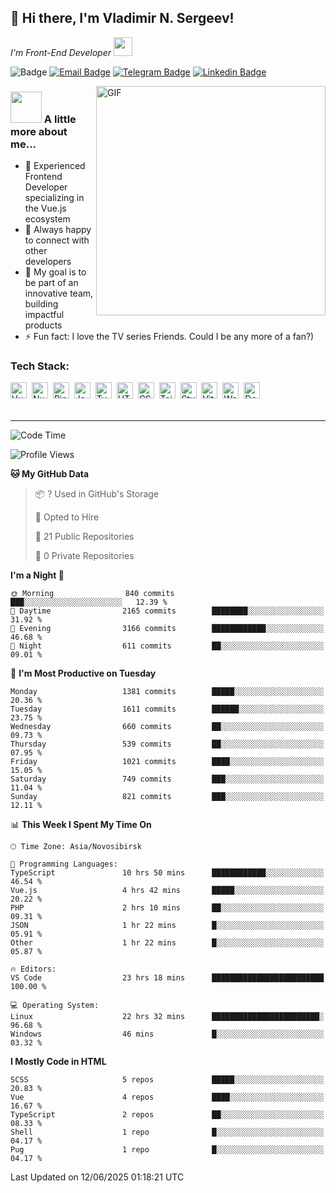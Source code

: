 ## 🦄 Hi there, I'm Vladimir N. Sergeev!

<p><em>I'm Front-End Developer <img src="https://i.giphy.com/WUlplcMpOCEmTGBtBW.webp" width="30"></em>
</p>

![Badge](https://hitscounter.dev/api/hit?url=https%3A%2F%2Fgithub.com%2Fvofronte&label=гости&icon=github&color=%23E7E7E7)
[![Email Badge](https://cdn.jsdelivr.net/gh/vofronte/icons@latest/mail_badge.svg)](mailto:Hi@BetterCallSergeev.pro)
[![Telegram Badge](https://cdn.jsdelivr.net/gh/vofronte/icons@latest/tg_badge.svg)](https://t.me/vofronte) [![Linkedin
Badge](https://cdn.jsdelivr.net/gh/vofronte/icons@latest/linkedin_badge.svg)](https://www.linkedin.com/in/vofronte/)


<img align="right" alt="GIF" width="367" src="https://i.giphy.com/L8K62iTDkzGX6.webp" />

### <img src="https://i.giphy.com/VgCDAzcKvsR6OM0uWg.webp" width="50"> A little more about me...

- 🔭 Experienced Frontend Developer specializing in the Vue.js ecosystem
- 👯 Always happy to connect with other developers
- 🥅 My goal is to be part of an innovative team, building impactful products
- ⚡ Fun fact: I love the TV series Friends. Could I be any more of a fan?)

### Tech Stack:

<div class="tools-container">
	<img title="Vue.js" alt="Vue.js" width="26px" src="https://cdn.jsdelivr.net/gh/vofronte/icons@latest/vue.svg" style="vertical-align: middle; margin-right: 4px; margin-bottom: 4px;"/>
	<img title="Nuxt.js" alt="Nuxt.js" width="26px" src="https://cdn.jsdelivr.net/gh/vofronte/icons@latest/nuxt.png" style="vertical-align: middle; margin-right: 4px; margin-bottom: 4px;"/>
	<img title="Pinia" alt="Pinia" width="26px" src="https://cdn.jsdelivr.net/gh/vofronte/icons@latest/pinia.svg" style="vertical-align: middle; margin-right: 4px; margin-bottom: 4px;"/>
	<img title="JavaScript" alt="JavaScript" width="26px" src="https://cdn.jsdelivr.net/gh/vofronte/icons@latest/js.svg" style="vertical-align: middle; margin-right: 4px; margin-bottom: 4px;"/>
	<img title="TypeScript" alt="TypeScript" width="26px" src="https://cdn.jsdelivr.net/gh/vofronte/icons@latest/ts.svg" style="vertical-align: middle; margin-right: 4px; margin-bottom: 4px;"/>
	<img title="HTML" alt="HTML" width="26px" src="https://cdn.jsdelivr.net/gh/vofronte/icons@latest/html.svg" style="vertical-align: middle; margin-right: 4px; margin-bottom: 4px;"/>
	<img title="CSS" alt="CSS" width="26px" src="https://cdn.jsdelivr.net/gh/vofronte/icons@latest/css.svg" style="vertical-align: middle; margin-right: 4px; margin-bottom: 4px;"/>
	<img title="Tailwind" alt="Tailwind" width="26px" src="https://cdn.jsdelivr.net/gh/vofronte/icons@latest/tailwind.svg" style="vertical-align: middle; margin-right: 4px; margin-bottom: 4px;"/>
	<img title="Stylus" alt="Stylus" width="26px" src="https://cdn.jsdelivr.net/gh/vofronte/icons@latest/stylus.svg" style="vertical-align: middle; margin-right: 4px; margin-bottom: 4px;"/>
	<img title="Vite" alt="Vite" width="26px" src="https://cdn.jsdelivr.net/gh/vofronte/icons@latest/vite.svg" style="vertical-align: middle; margin-right: 4px; margin-bottom: 4px;"/>
	<img title="Webpack" alt="Webpack" width="26px" src="https://cdn.jsdelivr.net/gh/vofronte/icons@latest/webpack.svg" style="vertical-align: middle; margin-right: 4px; margin-bottom: 4px;"/>
	<img title="Docker" alt="Docker" width="26px" src="https://cdn.jsdelivr.net/gh/vofronte/icons@latest/docker.svg" style="vertical-align: middle; margin-right: 4px; margin-bottom: 4px;"/>
</div>
<br />

---
<!--START_SECTION:waka-->
![Code Time](http://img.shields.io/badge/Code%20Time-6%2C965%20hrs%2034%20mins-blue)

![Profile Views](http://img.shields.io/badge/Profile%20Views-0-blue)

**🐱 My GitHub Data** 

> 📦 ? Used in GitHub's Storage 
 > 
> 💼 Opted to Hire
 > 
> 📜 21 Public Repositories 
 > 
> 🔑 0 Private Repositories 
 > 
**I'm a Night 🦉** 

```text
🌞 Morning                840 commits         ███░░░░░░░░░░░░░░░░░░░░░░   12.39 % 
🌆 Daytime                2165 commits        ████████░░░░░░░░░░░░░░░░░   31.92 % 
🌃 Evening                3166 commits        ████████████░░░░░░░░░░░░░   46.68 % 
🌙 Night                  611 commits         ██░░░░░░░░░░░░░░░░░░░░░░░   09.01 % 
```
📅 **I'm Most Productive on Tuesday** 

```text
Monday                   1381 commits        █████░░░░░░░░░░░░░░░░░░░░   20.36 % 
Tuesday                  1611 commits        ██████░░░░░░░░░░░░░░░░░░░   23.75 % 
Wednesday                660 commits         ██░░░░░░░░░░░░░░░░░░░░░░░   09.73 % 
Thursday                 539 commits         ██░░░░░░░░░░░░░░░░░░░░░░░   07.95 % 
Friday                   1021 commits        ████░░░░░░░░░░░░░░░░░░░░░   15.05 % 
Saturday                 749 commits         ███░░░░░░░░░░░░░░░░░░░░░░   11.04 % 
Sunday                   821 commits         ███░░░░░░░░░░░░░░░░░░░░░░   12.11 % 
```


📊 **This Week I Spent My Time On** 

```text
🕑︎ Time Zone: Asia/Novosibirsk

💬 Programming Languages: 
TypeScript               10 hrs 50 mins      ████████████░░░░░░░░░░░░░   46.54 % 
Vue.js                   4 hrs 42 mins       █████░░░░░░░░░░░░░░░░░░░░   20.22 % 
PHP                      2 hrs 10 mins       ██░░░░░░░░░░░░░░░░░░░░░░░   09.31 % 
JSON                     1 hr 22 mins        █░░░░░░░░░░░░░░░░░░░░░░░░   05.91 % 
Other                    1 hr 22 mins        █░░░░░░░░░░░░░░░░░░░░░░░░   05.87 % 

🔥 Editors: 
VS Code                  23 hrs 18 mins      █████████████████████████   100.00 % 

💻 Operating System: 
Linux                    22 hrs 32 mins      ████████████████████████░   96.68 % 
Windows                  46 mins             █░░░░░░░░░░░░░░░░░░░░░░░░   03.32 % 
```

**I Mostly Code in HTML** 

```text
SCSS                     5 repos             █████░░░░░░░░░░░░░░░░░░░░   20.83 % 
Vue                      4 repos             ████░░░░░░░░░░░░░░░░░░░░░   16.67 % 
TypeScript               2 repos             ██░░░░░░░░░░░░░░░░░░░░░░░   08.33 % 
Shell                    1 repo              █░░░░░░░░░░░░░░░░░░░░░░░░   04.17 % 
Pug                      1 repo              █░░░░░░░░░░░░░░░░░░░░░░░░   04.17 % 
```




 Last Updated on 12/06/2025 01:18:21 UTC
<!--END_SECTION:waka-->

